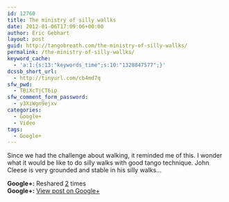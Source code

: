 ```yaml
---
id: 12760
title: The ministry of silly wallks
date: 2012-01-06T17:09:06+00:00
author: Eric Gebhart
layout: post
guid: http://tangobreath.com/the-ministry-of-silly-wallks/
permalink: /the-ministry-of-silly-wallks/
keyword_cache:
  - 'a:1:{s:13:"keywords_time";s:10:"1328847577";}'
dcssb_short_url:
  - http://tinyurl.com/cb4md7q
sfw_pwd:
  - TBiXcTjCT6ip
sfw_comment_form_password:
  - y3XiWgn9ejxv
categories:
  - Google+
  - Video
tags:
  - Google+
---
```

Since we had the challenge about walking, it reminded me of this. I wonder what it would be like to do silly walks with good tango technique. John Cleese is very grounded and stable in his silly walks&#8230;

<p style='clear:both;'>
</p>

<p style='clear:both;'>
  <strong>Google+:</strong> Reshared <a href='https://plus.google.com/113145648275577627533/posts/TV9EeijQxrn' target='_new'>2</a> times<br /> <strong>Google+:</strong> <a href='https://plus.google.com/113145648275577627533/posts/TV9EeijQxrn' target='_new'>View post on Google+</a>
</p>